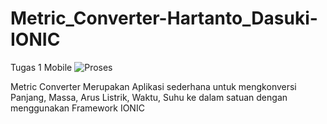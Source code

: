 # Metric_Converter-Hartanto_Dasuki-IONIC
Tugas 1 Mobile 
![Proses](https://github.com/wendski02/Metric_Converter-Hartanto_Dasuki-IONIC/assets/132433254/99842f6c-5408-423e-af4b-9e1b5fb59b90)

Metric Converter Merupakan Aplikasi sederhana untuk mengkonversi Panjang, Massa, Arus Listrik, Waktu, Suhu ke dalam satuan dengan menggunakan Framework IONIC 
